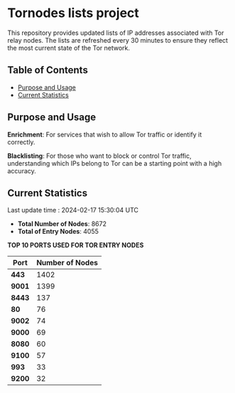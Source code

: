 # Tornodes lists project

This repository provides updated lists of IP addresses associated with Tor relay nodes. The lists are refreshed every 30 minutes to ensure they reflect the most current state of the Tor network.

## Table of Contents

- [Purpose and Usage](#purpose-and-usage)
- [Current Statistics](#current-statistics)


## Purpose and Usage

**Enrichment**: For services that wish to allow Tor traffic or identify it correctly.

**Blacklisting**: For those who want to block or control Tor traffic, understanding which IPs belong to Tor can be a starting point with a high accuracy.

## Current Statistics

Last update time : 2024-02-17 15:30:04 UTC

- **Total Number of Nodes**: 8672
- **Total of Entry Nodes**: 4055

**TOP 10 PORTS USED FOR TOR ENTRY NODES**

| **Port** | **Number of Nodes** |
|------|-----------------|
| **443**   | 1402  |
| **9001**   | 1399  |
| **8443**   | 137  |
| **80**   | 76  |
| **9002**   | 74  |
| **9000**   | 69  |
| **8080**   | 60  |
| **9100**   | 57  |
| **993**   | 33  |
| **9200**   | 32  |

